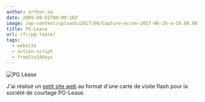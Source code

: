 ```yaml
---
author: arthur.sw
date: 2009-08-01T00:00:10Z
image: /wp-content/uploads/2017/06/Capture-ecran-2017-06-20-a-19.09.08-thumb.png
title: PG-Lease
url: /fr/pg-lease/
tags:
  - website
  - action-script
  - from1to18days
---
```


![PG Lease](/wp-content/uploads/2017/06/Capture-ecran-2017-06-20-a-19.09.08.png)
 

J'ai réalisé un [petit site web](http://pglease.com/) au format d'une carte de visite flash pour la société de courtage PG-Lease.
